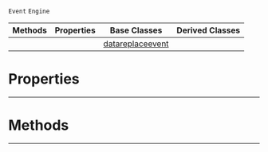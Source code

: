  `Event` `Engine`



|Methods|Properties|Base Classes|Derived Classes|
|---|---|---|---|
| | |[datareplaceevent](https://github.com/dragonCASTjosh/PlasmaDocs/blob/master/code_reference/class_reference/datareplaceevent.markdown)| |


 #  Properties


---  
 #  Methods


---  
 

 